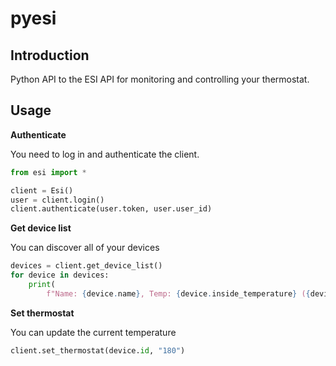 # pyesi

## Introduction

Python API to the ESI API for monitoring and controlling your thermostat.

## Usage

**Authenticate**

You need to log in and authenticate the client.

```python
from esi import *

client = Esi()
user = client.login()
client.authenticate(user.token, user.user_id)
```

**Get device list**

You can discover all of your devices

```python
devices = client.get_device_list()
for device in devices:
    print(
        f"Name: {device.name}, Temp: {device.inside_temperature} ({device.current_temperature})")
```

**Set thermostat**

You can update the current temperature

```python
client.set_thermostat(device.id, "180")
```
